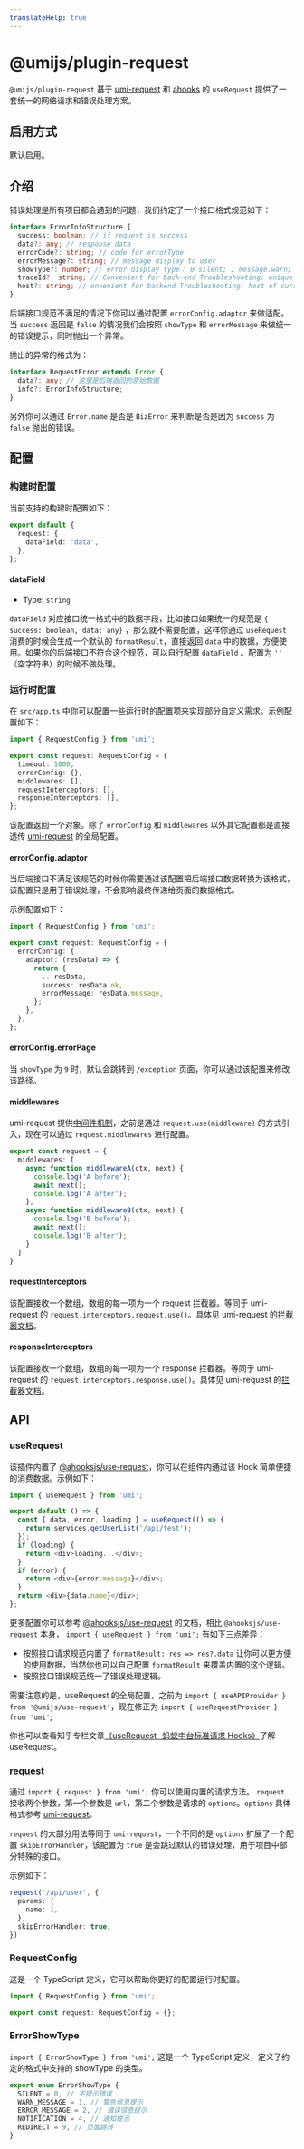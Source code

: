 ```yaml
---
translateHelp: true
---
```


# @umijs/plugin-request


`@umijs/plugin-request` 基于 [umi-request](https://github.com/umijs/umi-request) 和 [ahooks](http://ahooks.js.org/hooks) 的 `useRequest` 提供了一套统一的网络请求和错误处理方案。

## 启用方式

默认启用。

## 介绍

错误处理是所有项目都会遇到的问题，我们约定了一个接口格式规范如下：

```typescript
interface ErrorInfoStructure {
  success: boolean; // if request is success
  data?: any; // response data
  errorCode?: string; // code for errorType
  errorMessage?: string; // message display to user 
  showType?: number; // error display type： 0 silent; 1 message.warn; 2 message.error; 4 notification; 9 page
  traceId?: string; // Convenient for back-end Troubleshooting: unique request ID
  host?: string; // onvenient for backend Troubleshooting: host of current access server
}
```

后端接口规范不满足的情况下你可以通过配置 `errorConfig.adaptor` 来做适配。当 `success` 返回是 `false` 的情况我们会按照 `showType` 和 `errorMessage` 来做统一的错误提示，同时抛出一个异常。

抛出的异常的格式为：

```typescript
interface RequestError extends Error {
  data?: any; // 这里是后端返回的原始数据
  info?: ErrorInfoStructure;
}
```

另外你可以通过 `Error.name` 是否是 `BizError` 来判断是否是因为 `success` 为 `false` 抛出的错误。

## 配置

### 构建时配置

当前支持的构建时配置如下：

```typescript
export default {
  request: {
    dataField: 'data',
  },
};
```

#### dataField

* Type: `string`

`dataField` 对应接口统一格式中的数据字段，比如接口如果统一的规范是 `{ success: boolean, data: any}` ，那么就不需要配置，这样你通过 `useRequest` 消费的时候会生成一个默认的 `formatResult`，直接返回 `data` 中的数据，方便使用。如果你的后端接口不符合这个规范，可以自行配置 `dataField` 。配置为 `''` （空字符串）的时候不做处理。

### 运行时配置

在 `src/app.ts` 中你可以配置一些运行时的配置项来实现部分自定义需求。示例配置如下：

```typescript
import { RequestConfig } from 'umi';

export const request: RequestConfig = {
  timeout: 1000,
  errorConfig: {},
  middlewares: [],
  requestInterceptors: [],
  responseInterceptors: [],
};
```

该配置返回一个对象。除了 `errorConfig` 和 `middlewares` 以外其它配置都是直接透传 [umi-request](https://github.com/umijs/umi-request) 的全局配置。

#### errorConfig.adaptor

当后端接口不满足该规范的时候你需要通过该配置把后端接口数据转换为该格式，该配置只是用于错误处理，不会影响最终传递给页面的数据格式。

示例配置如下：

```typescript
import { RequestConfig } from 'umi';

export const request: RequestConfig = {
  errorConfig: {
    adaptor: (resData) => {
      return {
        ...resData,
        success: resData.ok,
        errorMessage: resData.message,
      };
    },
  },
};
```

#### errorConfig.errorPage

当 `showType` 为 `9` 时，默认会跳转到 `/exception` 页面，你可以通过该配置来修改该路径。

#### middlewares

umi-request 提供[中间件机制](https://github.com/umijs/umi-request#middleware)，之前是通过 `request.use(middleware)` 的方式引入，现在可以通过 `request.middlewares` 进行配置。

```typescript
export const request = {
  middlewares: [
    async function middlewareA(ctx, next) {
      console.log('A before');
      await next();
      console.log('A after');
    },
    async function middlewareB(ctx, next) {
      console.log('B before');
      await next();
      console.log('B after');
    }
  ]
}
```

#### requestInterceptors

该配置接收一个数组，数组的每一项为一个 request 拦截器。等同于 umi-request 的 `request.interceptors.request.use()`。具体见 umi-request 的[拦截器文档](https://github.com/umijs/umi-request#interceptor)。

#### responseInterceptors

该配置接收一个数组，数组的每一项为一个 response 拦截器。等同于 umi-request 的 `request.interceptors.response.use()`。具体见 umi-request 的[拦截器文档](https://github.com/umijs/umi-request#interceptor)。

## API

### useRequest

该插件内置了 [@ahooksjs/use-request](https://ahooks.js.org/zh-CN/hooks/async)，你可以在组件内通过该 Hook 简单便捷的消费数据。示例如下：

```typescript
import { useRequest } from 'umi';

export default () => {
  const { data, error, loading } = useRequest(() => {
    return services.getUserList('/api/test');
  });
  if (loading) {
    return <div>loading...</div>;
  }
  if (error) {
    return <div>{error.message}</div>;
  }
  return <div>{data.name}</div>;
};
```

更多配置你可以参考  [@ahooksjs/use-request](https://ahooks.js.org/zh-CN/hooks/async) 的文档，相比  `@ahooksjs/use-request` 本身， `import { useRequest } from 'umi';` 有如下三点差异：

- 按照接口请求规范内置了 `formatResult: res => res?.data` 让你可以更方便的使用数据，当然你也可以自己配置 `formatResult` 来覆盖内置的这个逻辑。
- 按照接口错误规范统一了错误处理逻辑。

需要注意的是，useRequest 的全局配置，之前为 `import { useAPIProvider } from '@umijs/use-request'`，现在修正为 `import { useRequestProvider } from 'umi'`;

你也可以查看知乎专栏文章[《useRequest- 蚂蚁中台标准请求 Hooks》](https://zhuanlan.zhihu.com/p/106796295)了解 useRequest。

### request

通过 `import { request } from 'umi';` 你可以使用内置的请求方法。 `request` 接收两个参数，第一个参数是 `url`，第二个参数是请求的 `options`。`options` 具体格式参考 [umi-request](https://github.com/umijs/umi-request)。

`request` 的大部分用法等同于 `umi-request`，一个不同的是 `options` 扩展了一个配置 `skipErrorHandler`，该配置为 `true` 是会跳过默认的错误处理，用于项目中部分特殊的接口。

示例如下：

```typescript
request('/api/user', {
  params: {
    name: 1,
  },
  skipErrorHandler: true,
})
```

### RequestConfig

这是一个 TypeScript 定义，它可以帮助你更好的配置运行时配置。

```typescript
import { RequestConfig } from 'umi';

export const request: RequestConfig = {};
```

### ErrorShowType

`import { ErrorShowType } from 'umi';` 这是一个 TypeScript 定义，定义了约定的格式中支持的 showType 的类型。

```typescript
export enum ErrorShowType {
  SILENT = 0, // 不提示错误
  WARN_MESSAGE = 1, // 警告信息提示
  ERROR_MESSAGE = 2, // 错误信息提示
  NOTIFICATION = 4, // 通知提示
  REDIRECT = 9, // 页面跳转
}
```
